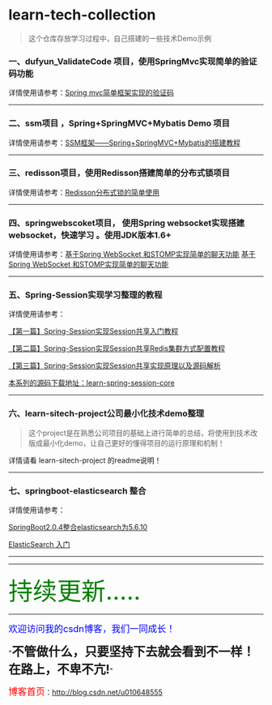 # learn-tech-collection

> 这个仓库存放学习过程中，自己搭建的一些技术Demo示例

### 一、dufyun_ValidateCode 项目，使用SpringMvc实现简单的验证码功能
	
详情使用请参考：<a href="http://blog.csdn.net/u010648555/article/details/52261050" target="_blank">Spring mvc简单框架实现的验证码</a>

----------

###  二、ssm项目 ，Spring+SpringMVC+Mybatis Demo 项目
详情使用请参考：<a href="http://blog.csdn.net/u010648555/article/details/56021211" target="_blank">SSM框架——Spring+SpringMVC+Mybatis的搭建教程</a>

----------


### 三、redisson项目，使用Redisson搭建简单的分布式锁项目
详情使用请参考：<a href="http://blog.csdn.net/u010648555/article/details/70139541" target="_blank">Redisson分布式锁的简单使用</a>

----------

### 四、springwebscoket项目，	使用Spring websocket实现搭建websocket，快速学习 。使用JDK版本1.6+
详情使用请参考：<a href="http://blog.csdn.net/u010648555/article/details/77141170" target="_blank">基于Spring WebSocket 和STOMP实现简单的聊天功能</a>
<a href="http://www.cnblogs.com/aflyun/p/7352830.html" target="_blank">基于Spring WebSocket 和STOMP实现简单的聊天功能</a>

----------


### 五、Spring-Session实现学习整理的教程
详情使用请参考：

[【第一篇】Spring-Session实现Session共享入门教程](http://blog.csdn.net/u010648555/article/details/79459953)

[【第二篇】Spring-Session实现Session共享Redis集群方式配置教程](http://blog.csdn.net/u010648555/article/details/79471034)

[【第三篇】Spring-Session实现Session共享实现原理以及源码解析](http://blog.csdn.net/u010648555/article/details/79491988)



[本系列的源码下载地址：learn-spring-session-core](https://github.com/dufyun/learn-tech-collection/tree/master/learn-spring-session-core/)


----------

### 六、learn-sitech-project公司最小化技术demo整理
> 这个project是在熟悉公司项目的基础上进行简单的总结，将使用到技术改版成最小化demo，让自己更好的懂得项目的运行原理和机制！

详情请看 learn-sitech-project 的readme说明！


----------

### 七、springboot-elasticsearch 整合
详情使用请参考：

[SpringBoot2.0.4整合elasticsearch为5.6.10](https://blog.csdn.net/u010648555/article/details/81840296)

[ElasticSearch 入门](https://blog.csdn.net/u010648555/article/details/81841188)



----------



----------
<font size='14' color='green'>持续更新.....</font>

----------


<font size=4 color=blue>欢迎访问我的csdn博客，我们一同成长！</font>

"<font size=5>**不管做什么，只要坚持下去就会看到不一样！在路上，不卑不亢!**</font>"

<font size=4 color=red> 博客首页</font>：<a href="http://blog.csdn.net/u010648555" target="_blank">http://blog.csdn.net/u010648555</a>
